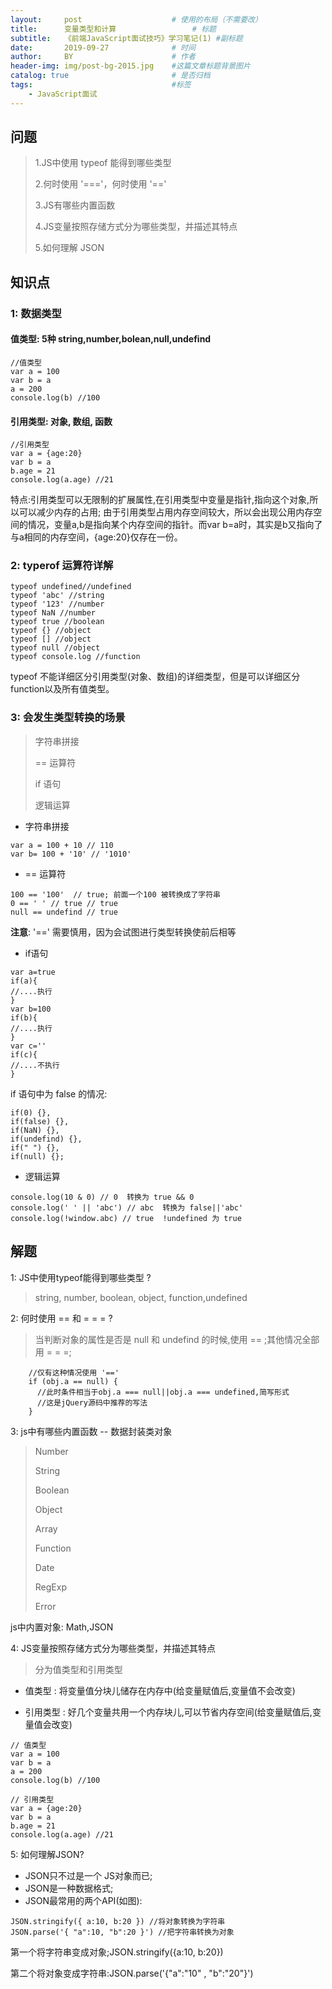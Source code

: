 ```yaml
---
layout:     post   				    # 使用的布局（不需要改）
title:      变量类型和计算 				# 标题 
subtitle:   《前端JavaScript面试技巧》学习笔记(1) #副标题
date:       2019-09-27 				# 时间
author:     BY 						# 作者
header-img: img/post-bg-2015.jpg 	#这篇文章标题背景图片
catalog: true 						# 是否归档
tags:								#标签
    - JavaScript面试
---
```



## 问题
> 1.JS中使用 typeof 能得到哪些类型
>
> 2.何时使用 '==='，何时使用 '=='
>
> 3.JS有哪些内置函数
>
> 4.JS变量按照存储方式分为哪些类型，并描述其特点
>
> 5.如何理解 JSON

## 知识点

### 1: 数据类型
#### 值类型: 5种 string,number,bolean,null,undefind
```
//值类型
var a = 100
var b = a
a = 200
console.log(b) //100
```
#### 引用类型: 对象, 数组, 函数
```
//引用类型
var a = {age:20}
var b = a
b.age = 21
console.log(a.age) //21
```
特点:引用类型可以无限制的扩展属性,在引用类型中变量是指针,指向这个对象,所以可以减少内存的占用;
由于引用类型占用内存空间较大，所以会出现公用内存空间的情况，变量a,b是指向某个内存空间的指针。而var b=a时，其实是b又指向了与a相同的内存空间，{age:20}仅存在一份。
### 2: typerof 运算符详解
```
typeof undefined//undefined
typeof 'abc' //string
typeof '123' //number
typeof NaN //number
typeof true //boolean
typeof {} //object
typeof [] //object
typeof null //object
typeof console.log //function
```
typeof 不能详细区分引用类型(对象、数组)的详细类型，但是可以详细区分function以及所有值类型。
### 3: 会发生类型转换的场景
> 字符串拼接
> 
> == 运算符
>
> if 语句
>
> 逻辑运算
*    字符串拼接
```
var a = 100 + 10 // 110
var b= 100 + '10' // '1010'
```
*    == 运算符
```
100 == '100'  // true; 前面一个100 被转换成了字符串
0 == ' ' // true // true
null == undefind // true 
```
**注意**: '==' 需要慎用，因为会试图进行类型转换使前后相等
*    if语句
```
var a=true
if(a){
//....执行
}
var b=100
if(b){
//....执行
}
var c=''
if(c){
//....不执行
}
```
if 语句中为 false 的情况:
```
if(0) {},
if(false) {},
if(NaN) {},
if(undefind) {},
if(" ") {},
if(null) {};
```
*    逻辑运算

```
console.log(10 & 0) // 0  转换为 true && 0
console.log(' ' || 'abc') // abc  转换为 false||'abc'
console.log(!window.abc) // true  !undefined 为 true
```
## 解题
1: JS中使用typeof能得到哪些类型 ?<br>
> string, number, boolean, object, function,undefined

2: 何时使用 == 和 = = = ?
> 当判断对象的属性是否是 null 和 undefind 的时候,使用 == ;其他情况全部用 = = =;
```
    //仅有这种情况使用 '=='
    if (obj.a == null) {
      //此时条件相当于obj.a === null||obj.a === undefined,简写形式
      //这是jQuery源码中推荐的写法
    }
```
3: js中有哪些内置函数 -- 数据封装类对象<br>
> Number
>
> String
>
> Boolean
>
> Object
>
> Array
>
> Function
>
> Date
>
> RegExp
>
> Error

js中内置对象: Math,JSON

4: JS变量按照存储方式分为哪些类型，并描述其特点

> 分为值类型和引用类型

* 值类型 : 将变量值分块儿储存在内存中(给变量赋值后,变量值不会改变)

* 引用类型 : 好几个变量共用一个内存块儿,可以节省内存空间(给变量赋值后,变量值会改变)
```
// 值类型
var a = 100
var b = a
a = 200
console.log(b) //100

// 引用类型
var a = {age:20}
var b = a
b.age = 21
console.log(a.age) //21
```
5: 如何理解JSON?

* JSON只不过是一个 JS对象而已;
* JSON是一种数据格式;
* JSON最常用的两个API(如图):
```
JSON.stringify({ a:10, b:20 }) //将对象转换为字符串
JSON.parse('{ "a":10, "b":20 }') //把字符串转换为对象
```
第一个将字符串变成对象;JSON.stringify({a:10, b:20})

第二个将对象变成字符串:JSON.parse('{"a":"10" , "b":"20"}')
